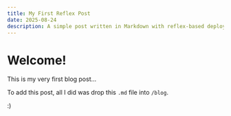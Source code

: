 ```yaml
---
title: My First Reflex Post
date: 2025-08-24
description: A simple post written in Markdown with reflex-based deployment.
---
```


# Welcome!

This is my very first blog post...

To add this post, all I did was drop this `.md` file into `/blog`.

:)

